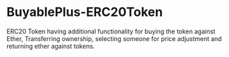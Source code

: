 # BuyablePlus-ERC20Token
ERC20 Token having additional functionality for buying the token against Ether, Transferring ownership, selecting someone for price adjustment and returning ether against tokens.
